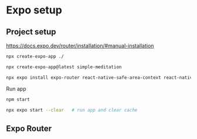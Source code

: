 # Expo setup

## Project setup 
https://docs.expo.dev/router/installation/#manual-installation

```bash
npx create-expo-app ./

npx create-expo-app@latest simple-meditation

npx expo install expo-router react-native-safe-area-context react-native-screens expo-linking expo-constants expo-status-bar
```

Run app
```bash
npm start
 
npx expo start --clear   # run app and clear cache
```

## Expo Router
